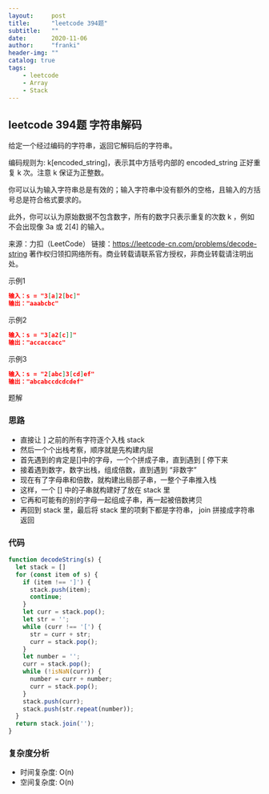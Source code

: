 ```yaml
---
layout:     post
title:      "leetcode 394题"
subtitle:   ""
date:       2020-11-06
author:     "franki"
header-img: ""
catalog: true
tags:
    - leetcode
    - Array
    - Stack
---
```


## leetcode 394题 字符串解码

给定一个经过编码的字符串，返回它解码后的字符串。

编码规则为: k[encoded_string]，表示其中方括号内部的 encoded_string 正好重复 k 次。注意 k 保证为正整数。

你可以认为输入字符串总是有效的；输入字符串中没有额外的空格，且输入的方括号总是符合格式要求的。

此外，你可以认为原始数据不包含数字，所有的数字只表示重复的次数 k ，例如不会出现像 3a 或 2[4] 的输入。

来源：力扣（LeetCode）
链接：<https://leetcode-cn.com/problems/decode-string>
著作权归领扣网络所有。商业转载请联系官方授权，非商业转载请注明出处。

示例1

```json
输入：s = "3[a]2[bc]"
输出："aaabcbc"
```

示例2

```json
输入：s = "3[a2[c]]"
输出："accaccacc"
```

示例3

```json
输入：s = "2[abc]3[cd]ef"
输出："abcabccdcdcdef"
```

题解

### 思路

- 直接让 ] 之前的所有字符逐个入栈 stack
- 然后一个个出栈考察，顺序就是先构建内层
- 首先遇到的肯定是[]中的字母，一个个拼成子串，直到遇到 [ 停下来
- 接着遇到数字，数字出栈，组成倍数，直到遇到 “非数字”
- 现在有了字母串和倍数，就构建出局部子串，一整个子串推入栈
- 这样，一个 [] 中的子串就构建好了放在 stack 里
- 它再和可能有的别的字母一起组成子串，再一起被倍数拷贝
- 再回到 stack 里，最后将 stack 里的项剩下都是字符串， join 拼接成字符串返回

### 代码

```js
function decodeString(s) {
  let stack = []
  for (const item of s) {
    if (item !== ']') { 
      stack.push(item);
      continue;
    }
    let curr = stack.pop(); 
    let str = ''; 
    while (curr !== '[') {
      str = curr + str;
      curr = stack.pop();
    }
    let number = '';
    curr = stack.pop();
    while (!isNaN(curr)) {
      number = curr + number;
      curr = stack.pop();
    }
    stack.push(curr);
    stack.push(str.repeat(number));
  }
  return stack.join('');
}
```

### 复杂度分析

- 时间复杂度: O(n)
- 空间复杂度: O(n)

